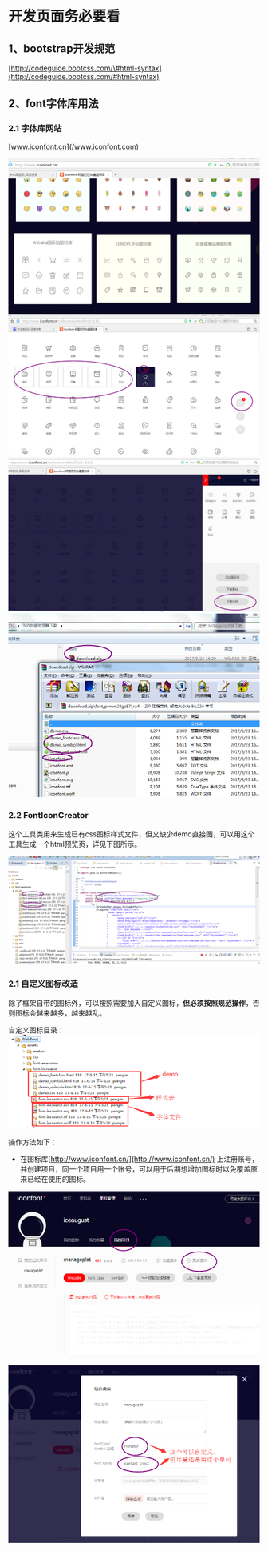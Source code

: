 # 开发页面务必要看

## 1、bootstrap开发规范

[http://codeguide.bootcss.com/\#html-syntax](http://codeguide.bootcss.com/#html-syntax)

## 2、font字体库用法

### 2.1 字体库网站

[www.iconfont.cn](/www.iconfont.com)

![](/assets/01.png)  
![](/assets/02.png)  
![](/assets/03.png)  
![](/assets/04.png)

### 2.2  FontIconCreator

这个工具类用来生成已有css图标样式文件，但又缺少demo直接图，可以用这个工具生成一个html预览页，详见下图所示。

![](/assets/FontIconCreator.png)

### 2.1 自定义图标改造

除了框架自带的图标外，可以按照需要加入自定义图标，**但必须按照规范操作**，否则图标会越来越多，越来越乱。

自定义图标目录：![](/assets/font_increator_dir.png)

操作方法如下：

* 在图标库[http://www.iconfont.cn/](http://www.iconfont.cn/)   上注册账号，并创建项目，同一个项目用一个账号，可以用于后期想增加图标时以免覆盖原来已经在使用的图标。

![](/assets/myproject.png)![](/assets/myproject_edit.png)

